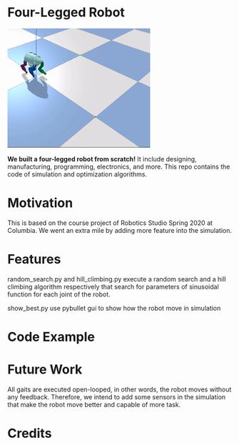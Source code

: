 # Four-Legged Robot
![image](https://github.com/chiahohsiung/4_Legged_Robot_Simulation/blob/master/random_search_demo.gif)

**We built a four-legged robot from scratch!** 
It include designing, manufacturing, programming, electronics, and more. This repo contains the code of simulation and optimization algorithms.

# Motivation
This is based on the course project of Robotics Studio Spring 2020 at Columbia. We went an extra mile by adding more feature into the simulation.

# Features
random_search.py and hill_climbing.py execute a random search and a hill climbing algorithm respectively that search for parameters of sinusoidal function for each joint of the robot.

show_best.py use pybullet gui to show how the robot move in simulation

# Code Example

# Future Work
All gaits are executed open-looped, in other words, the robot moves without any feedback. Therefore, we intend to add some sensors in the simulation that make the robot move better and capable of more task.

# Credits
